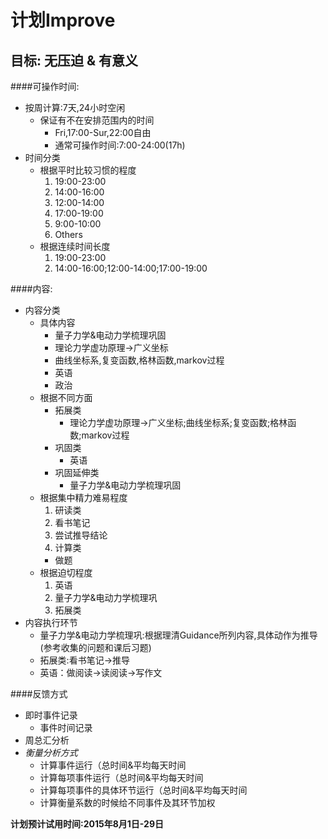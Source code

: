 计划Improve
=
目标: 无压迫 & 有意义
-
####可操作时间:  
* 按周计算:7天,24小时空闲  
  * 保证有不在安排范围内的时间  
    * Fri,17:00-Sur,22:00自由
    * 通常可操作时间:7:00-24:00(17h)
* 时间分类
  * 根据平时比较习惯的程度
    1. 19:00-23:00
    2. 14:00-16:00
    3. 12:00-14:00
    4. 17:00-19:00
    5. 9:00-10:00
    6. Others
  * 根据连续时间长度
    1. 19:00-23:00
    2. 14:00-16:00;12:00-14:00;17:00-19:00 

####内容:
* 内容分类
  * 具体内容
    * 量子力学&电动力学梳理巩固
    * 理论力学虚功原理→广义坐标
    * 曲线坐标系,复变函数,格林函数,markov过程
    * 英语
    * 政治
  * 根据不同方面
    * 拓展类
      * 理论力学虚功原理→广义坐标;曲线坐标系;复变函数;格林函数;markov过程
    * 巩固类
      * 英语
    * 巩固延伸类
      * 量子力学&电动力学梳理巩固
  * 根据集中精力难易程度
    1. 研读类
      1. 看书笔记
      2. 尝试推导结论
    2. 计算类
      * 做题
  * 根据迫切程度
    1. 英语
    2. 量子力学&电动力学梳理巩
    3. 拓展类
* 内容执行环节
  * 量子力学&电动力学梳理巩:根据理清Guidance所列内容,具体动作为推导(参考收集的问题和课后习题)
  * 拓展类:看书笔记→推导
  * 英语：做阅读→读阅读→写作文

####反馈方式
* 即时事件记录
  * 事件时间记录
* 周总汇分析
* *衡量分析方式*
  * 计算事件运行（总时间&平均每天时间
  * 计算每项事件运行（总时间&平均每天时间
  * 计算每项事件的具体环节运行（总时间&平均每天时间
  * 计算衡量系数的时候给不同事件及其环节加权

**计划预计试用时间:2015年8月1日-29日**
